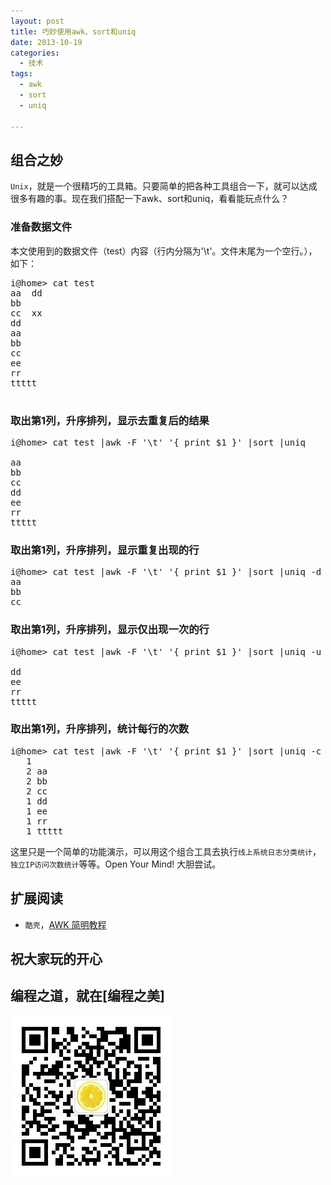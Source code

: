 ```yaml
---
layout: post
title: 巧妙使用awk、sort和uniq
date: 2013-10-19
categories:
  - 技术
tags:
  - awk
  - sort
  - uniq

---
```

## 组合之妙

`Unix`，就是一个很精巧的工具箱。只要简单的把各种工具组合一下，就可以达成很多有趣的事。现在我们搭配一下awk、sort和uniq，看看能玩点什么？

### 准备数据文件

本文使用到的数据文件（test）内容（行内分隔为'\t'。文件末尾为一个空行。），如下：
<pre class="prettyprint">
i@home> cat test
aa	dd
bb
cc	xx
dd
aa
bb
cc
ee
rr
ttttt

</pre>
      
### 取出第1列，升序排列，显示去重复后的结果

<pre class="prettyprint">
i@home> cat test |awk -F '\t' '{ print $1 }' |sort |uniq

aa
bb
cc
dd
ee
rr
ttttt
</pre>

### 取出第1列，升序排列，显示重复出现的行

<pre class="prettyprint">
i@home> cat test |awk -F '\t' '{ print $1 }' |sort |uniq -d
aa
bb
cc
</pre>

### 取出第1列，升序排列，显示仅出现一次的行

<pre class="prettyprint">
i@home> cat test |awk -F '\t' '{ print $1 }' |sort |uniq -u

dd
ee
rr
ttttt
</pre>

### 取出第1列，升序排列，统计每行的次数

<pre class="prettyprint">
i@home> cat test |awk -F '\t' '{ print $1 }' |sort |uniq -c
   1 
   2 aa
   2 bb
   2 cc
   1 dd
   1 ee
   1 rr
   1 ttttt
</pre>

这里只是一个简单的功能演示，可以用这个组合工具去执行`线上系统日志分类统计`，`独立IP访问次数统计`等等。Open Your Mind! 大胆尝试。


## 扩展阅读

* `酷壳`，[AWK 简明教程](http://coolshell.cn/articles/9070.html)


## 祝大家玩的开心


## 编程之道，就在[编程之美]

![编程之美](/img/weixin_qr.jpg)


